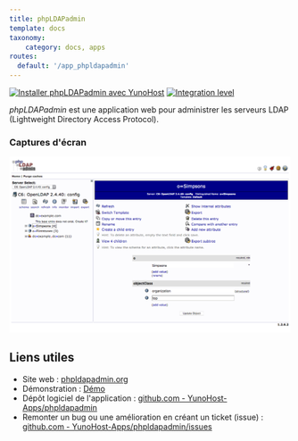 ```yaml
---
title: phpLDAPadmin
template: docs
taxonomy:
    category: docs, apps
routes:
  default: '/app_phpldapadmin'
---
```


[![Installer phpLDAPadmin avec YunoHost](https://install-app.yunohost.org/install-with-yunohost.svg)](https://install-app.yunohost.org/?app=phpldapadmin) [![Integration level](https://dash.yunohost.org/integration/phpldapadmin.svg)](https://dash.yunohost.org/appci/app/phpldapadmin)

*phpLDAPadmin* est une application web pour administrer les serveurs LDAP (Lightweight Directory Access Protocol).

### Captures d'écran

![Captures d'écran de phpLDAPadmin](https://github.com/YunoHost-Apps/phpldapadmin_ynh/blob/master/doc/screenshots/screenshot.png)

## Liens utiles

+ Site web : [phpldapadmin.org](www.phpldapadmin.org)
+ Démonstration : [Démo](https://olddemo.phpldapadmin.org/)
+ Dépôt logiciel de l'application : [github.com - YunoHost-Apps/phpldapadmin](https://github.com/YunoHost-Apps/phpldapadmin_ynh)
+ Remonter un bug ou une amélioration en créant un ticket (issue) : [github.com - YunoHost-Apps/phpldapadmin/issues](https://github.com/YunoHost-Apps/phpldapadmin_ynh/issues)
